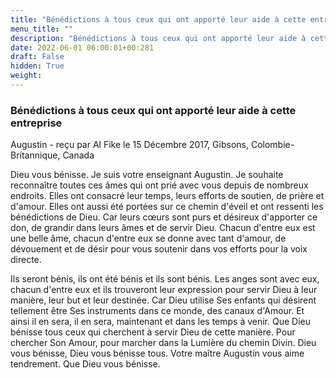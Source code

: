 ```yaml
---
title: "Bénédictions à tous ceux qui ont apporté leur aide à cette entreprise"
menu_title: ""
description: "Bénédictions à tous ceux qui ont apporté leur aide à cette entreprise"
date: 2022-06-01 06:00:01+00:281
draft: False
hidden: True
weight:
---
```

### Bénédictions à tous ceux qui ont apporté leur aide à cette entreprise

Augustin - reçu par Al Fike le 15 Décembre 2017, Gibsons, Colombie-Britannique, Canada

Dieu vous bénisse. Je suis votre enseignant Augustin. Je souhaite reconnaître toutes ces âmes qui ont prié avec vous depuis de nombreux endroits. Elles ont consacré leur temps, leurs efforts de soutien, de prière et d'amour. Elles ont aussi été portées sur ce chemin d'éveil et ont ressenti les bénédictions de Dieu. Car leurs cœurs sont purs et désireux d'apporter ce don, de grandir dans leurs âmes et de servir Dieu. Chacun d'entre eux est une belle âme, chacun d'entre eux se donne avec tant d'amour, de dévouement et de désir pour vous soutenir dans vos efforts pour la voix directe.

Ils seront bénis, ils ont été bénis et ils sont bénis. Les anges sont avec eux, chacun d'entre eux et ils trouveront leur expression pour servir Dieu à leur manière, leur but et leur destinée. Car Dieu utilise Ses enfants qui désirent tellement être Ses instruments dans ce monde, des canaux d'Amour. Et ainsi il en sera, il en sera, maintenant et dans les temps à venir. Que Dieu bénisse tous ceux qui cherchent à servir Dieu de cette manière. Pour chercher Son Amour, pour marcher dans la Lumière du chemin Divin. Dieu vous bénisse, Dieu vous bénisse tous. Votre maître Augustin vous aime tendrement. Que Dieu vous bénisse.



